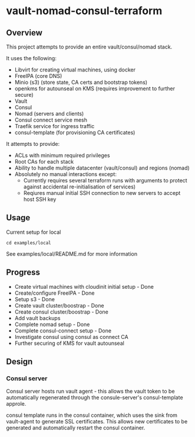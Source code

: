 # vault-nomad-consul-terraform

## Overview

This project attempts to provide an entire vault/consul/nomad stack.

It uses the following:
 * Libvirt for creating virtual machines, using docker
 * FreeIPA (core DNS)
 * Minio (s3) (store state, CA certs and bootstrap tokens)
 * openkms for autounseal on KMS (requires improvement to further secure)
 * Vault
 * Consul
 * Nomad (servers and clients)
 * Consul connect service mesh
 * Traefik service for ingress traffic
 * consul-template (for provisioning CA certificates)

It attempts to provide:
 * ACLs with minimum required privileges
 * Root CAs for each stack
 * Ability to handle multiple datacenter (vault/consul) and regions (nomad)
 * Absolutely no manual interactions except:
   * Currently requires several terraform runs with arguments to protect against accidental re-initialisation of services)
   * Reqiures manual initial SSH connection to new servers to accept host SSH key

## Usage

Current setup for local

```
cd examples/local
```

See examples/local/README.md for more information

## Progress

 * Create virtual machines with cloudinit initial setup - Done
 * Create/configure FreeIPA - Done
 * Setup s3 - Done 
 * Create vault cluster/boostrap - Done
 * Create consul cluster/boostrap - Done
 * Add vault backups
 * Complete nomad setup - Done
 * Complete consul-connect setup - Done
 * Investigate consul using consul as connect CA
 * Further securing of KMS for vault autounseal

## Design

### Consul server

Consul server hosts run vault agent - this allows the vault token to be automatically regenerated through the consule-server's consul-template approle.

consul template runs in the consul container, which uses the sink from vault-agent to generate SSL certificates. This allows new certificates to be generated and automatically restart the consul container.

